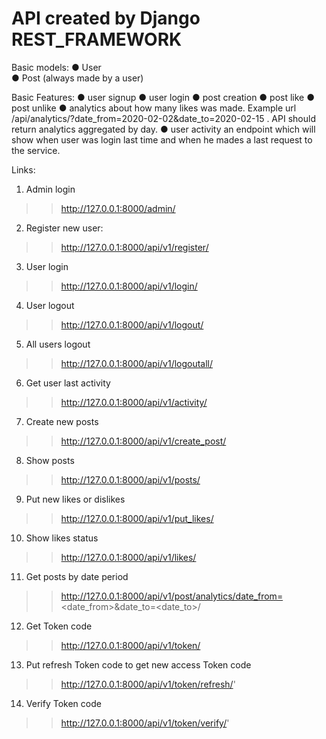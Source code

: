 # API created by Django REST_FRAMEWORK

Basic models:
● User  
● Post (always made by a user)

Basic Features:
● user signup
● user login
● post creation
● post like
● post unlike
● analytics about how many likes was made. Example url
/api/analytics/?date_from=2020-02-02&date_to=2020-02-15 . API should return analytics aggregated
by day.
● user activity an endpoint which will show when user was login last time and when he mades a last
request to the service.

Links:
1. Admin login 
>> http://127.0.0.1:8000/admin/
2. Register new user:
>> http://127.0.0.1:8000/api/v1/register/
3. User login
>> http://127.0.0.1:8000/api/v1/login/
4. User logout
>> http://127.0.0.1:8000/api/v1/logout/
5. All users logout
>> http://127.0.0.1:8000/api/v1/logoutall/
6. Get user last activity
>> http://127.0.0.1:8000/api/v1/activity/
7. Create new posts
>> http://127.0.0.1:8000/api/v1/create_post/
8. Show posts
>> http://127.0.0.1:8000/api/v1/posts/
9. Put new likes or dislikes
>> http://127.0.0.1:8000/api/v1/put_likes/
10. Show likes status
>> http://127.0.0.1:8000/api/v1/likes/
11. Get posts by date period 
>> http://127.0.0.1:8000/api/v1/post/analytics/date_from=<date_from>&date_to=<date_to>/
12. Get Token code
>> http://127.0.0.1:8000/api/v1/token/
13. Put refresh Token code to get new access Token code
>> http://127.0.0.1:8000/api/v1/token/refresh/'
14. Verify Token code 
>> http://127.0.0.1:8000/api/v1/token/verify/'
